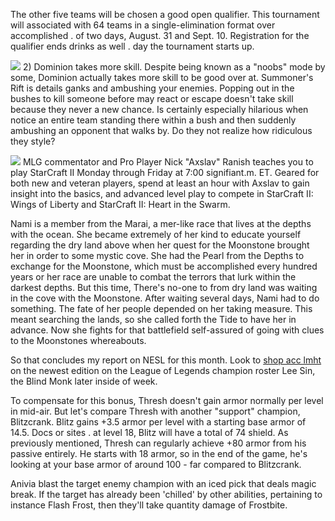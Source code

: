 The other five teams will be chosen a good open qualifier. This tournament will associated with 64 teams in a single-elimination format over accomplished . of two days, August. 31 and Sept. 10. Registration for the qualifier ends drinks as well . day the tournament starts up.


![](https://images.viblo.asia/54125206-4b4f-4497-915d-ea9593d90c2d.jpg)
2) Dominion takes more skill. Despite being known as a "noobs" mode by some, Dominion actually takes more skill to be good over at. Summoner's Rift is details ganks and ambushing your enemies. Popping out in the bushes to kill someone before may react or escape doesn't take skill because they never a new chance. Is certainly especially hilarious when notice an entire team standing there within a bush and then suddenly ambushing an opponent that walks by. Do they not realize how ridiculous they style?

![](https://images.viblo.asia/4a09c116-bc5c-4a7e-b622-d60078de72ef.jpg)
MLG commentator and Pro Player Nick "Axslav" Ranish teaches you to play StarCraft II Monday through Friday at 7:00 signifiant.m. ET. Geared for both new and veteran players, spend at least an hour with Axslav to gain insight into the basics, and advanced level play to compete in StarCraft II: Wings of Liberty and StarCraft II: Heart in the Swarm.

Nami is a member from the Marai, a mer-like race that lives at the depths with the ocean. She became extremely of her kind to educate yourself regarding the dry land above when her quest for the Moonstone brought her in order to some mystic cove. She had the Pearl from the Depths to exchange for the Moonstone, which must be accomplished every hundred years or her race are unable to combat the terrors that lurk within the darkest depths. But this time, There's no-one to from dry land was waiting in the cove with the Moonstone. After waiting several days, Nami had to do something. The fate of her people depended on her taking measure. This meant searching the lands, so she called forth the Tide to have her in advance. Now she fights for that battlefield self-assured of going with clues to the Moonstones whereabouts.

So that concludes my report on NESL for this month. Look to [shop acc lmht](https://lmhtshop.vn/) on the newest edition on the League of Legends champion roster Lee Sin, the Blind Monk later inside of week.

To compensate for this bonus, Thresh doesn't gain armor normally per level in mid-air. But let's compare Thresh with another "support" champion, Blitzcrank. Blitz gains +3.5 armor per level with a starting base armor of 14.5. Docs or sites . at level 18, Blitz will have a total of 74 shield. As previously mentioned, Thresh can regularly achieve +80 armor from his passive entirely. He starts with 18 armor, so in the end of the game, he's looking at your base armor of around 100 - far compared to Blitzcrank.

Anivia blast the target enemy champion with an iced pick that deals magic break. If the target has already been 'chilled' by other abilities, pertaining to instance Flash Frost, then they'll take quantity damage of Frostbite.